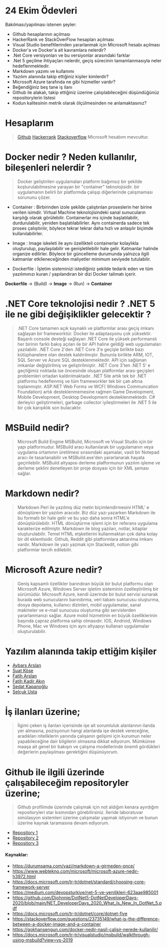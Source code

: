# 24 Ekim Ödevleri
Bakılması/yapılması istenen şeyler:

- Github hesaplarının açılması   
- HackerRank ve StackOverFlow hesapları açılması 
- Visual Studio benefitlerinden yararlanmak için Microsoft hesabı açılması
- Docker'a ve Docker'a ait kavramlara nelerdir?
- .Net Core versiyonları ve bu versiyonlar arasındaki farklar
- .Net 5 geçilme ihtiyaçları nelerdir, geçiş sürecinin tamamlanmasıyla neler hedeflenmektedir.
- Markdown yazımı ve kullanımı 
- Yazılım alanında takip ettiğiniz kişiler kimlerdir?
- Microsoft Azure tarafında ne gibi hizmetler vardır?
- Beğendiğiniz beş tane iş ilanı 
- Github ile alakalı, takip ettiğiniz üzerine çalışılabileceğini düşündüğünüz repositorylerin listesi
- Kodun kalitesinin metrik olarak ölçülmesinden ne anlamaktasınız?


# Hesaplarım
> [Github](https://github.com/EsinTekin)
> [Hackerrank](https://www.hackerrank.com/esnntekin)
>  [Stackoverflow](https://stackoverflow.com/users/14513032/esin-tekin?tab=profile)
>  Microsoft hesabım mevcuttur.

# Docker nedir ? Neden kullanılır, bileşenleri nelerdir ?

> Docker geliştirilen uygulamaları platform bağımsız bir şekilde koşturulabilmesine yarayan bir "container" teknolojisidir.  bir uygulamanın belirli bir platformda çalışıp diğerlerinde çalışmaması sorununu çözer.  

 - Container :  Birbirinden izole şekilde çalıştırılan proseslerin her birine verilen isimdir. Virtual Machine teknolojisindeki sanal sunucuların karşılığı olarak görülebilir. Containerlar ms içinde başlatılabilir, durdurulabilir, yeniden başlatılabilirler. Aynı containerda sadece tek proses çalışıtırılır, böylece tekrar tekrar daha hızlı ve anlaşılır biçimde kullanılabilirler.

 - Image : Image iskeleti ile aynı özellikteli containerlar kolaylıkla oluşturulup, paylaşılabilir ve genişletilebilir hale gelir. Katmanlar halinde organize edilirler. Böylece bir güncelleme durumunda yalnızca ilgili katmanlar etkileneceğinden maliyetler minimum seviyede tutulabilir.

- Dockerfile : İşletim sisteminizi istediğiniz şekilde tedarik eden ve tüm yazılımınızı kuran / yapılandıran bir dizi Docker talimatı içerir.

 **Dockerfile** → (Build) → **Image** → (Run) → **Container**
		

# .NET Core teknolojisi nedir ? .NET 5 ile ne gibi değişiklikler gelecektir ?

>.NET Core tamamen açık kaynaklı ve platformlar arası geçiş imkanı sağlayan bir frameworktür. Docker ile adaptasyonu çok yüksektir. Başarılı console desteği sağlayan .NET Core ile yüksek performanslı her birinin farklı bakış açıları ile bir API haline geldiği web uygulamaları yazılabilir.
>.NET Core 2'den .NET Core 3'e geçişle birlikte bazı kütüphanelere olan destek kaldırılmıştır. Bununla birlikte ARM, IOT, SQL Server ve Azure SQL desteklenmektedir. API için sağlanan imkanlar değiştirilmiş ve geliştirilmiştir.
>.NET Core 3'ten .NET 5' e geçtiğimiz noktada ise öncesinde oluşan platformlar arası geçişleri problemleri  ortadan kaldırılmaktadır. .NET 5ile artık tek bir .NET platformu hedeflenmiş ve tüm frameworkler tek bir çatı altına toplanmıştır. ASP.NET Web Forms ve WCF( Windows Communcation Foundation) artık desteklenmemesine rağmen Game Development, Mobile Development, Desktop Development desteklenmektedir. C# derleyici geliştirmeleri, garbage collector iyileştirmeleri ile .NET 5 ile bir çok karışıklık son bulacaktır.


# MSBuild nedir?

> Microsoft Build Engine MSBuild, Microsoft ve Visual Studio için bir yapı platformudur. MSBuild aracı kullanılarak bir uygulamanın veya uygulama ortamının üretilmesi sırasındaki aşamalar, vasit bir Notepad aracı ile tasarlanabilir ve MSBuild.exe'den yararlanarak hayata geçirilebilir. MSBuild altyapısı derleme platformunun yazılım işleme ve derleme şeklini denetleyen bir proje dosyası için bir XML şeması sağlar.


# Markdown nedir?
>Markdown Perl ile yazılmış düz metin biçimlendirmesini HTML' e dönüştüren bir yazılım aracıdır. Biz düz yazı yazarken Markdown ile bu formatlı bir hale gelir ve bu yazı daha sonra HTML'e dönüştürülebilir. HTML dönüştürme işlemi için bir referans uygulama karakterize edilmiştir. Markdown ile blog yazıları, notlar, kitaplar oluşturulabilir. Temel HTML etşketlerini kullanmaktan çok daha kolay bir dil eklentisidir. Github, Reddit gibi platformlara aktarılma imkanı vardır. Markdown ile yazı yazmak için Stackedit, notion gibi platformlar tercih edilebilir.


# Microsoft Azure nedir?

>Geniş kapsamlı özellikler barındıran büyük bir bulut platformu olan Microsoft Azure, Windows Server işletim sisteminin özelleştirilmiş bir sürümüdür. Microsoft Azure, kendi üzerinde bir bulut servisi sunarak burada web sunucularını barındırma, veri tabanı sunucusu oluşturma, dosya depolama, kullanıcı dizinleri, mobil uygulamalar, sanal makineler ve e-mail sunucusu oluşturma gibi servislerden yararlanmanızı sağlar.
Azure mobil hizmetinin en büyük özelliklerinin başında çapraz platforma sahip olmasıdır. IOS, Android, Windows Phone, Mac ve Windows için aynı altyapıyı kullanan uygulamalar oluşturulabilir.

# Yazılım alanında takip ettiğim kişiler
- [Aybars Arslan](https://github.com/arslanaybars)
- [Suat Köse]( https://github.com/suadev)
- [Fatih Arslan](https://github.com/fatih)
- [Fatih Kadir Akın](https://github.com/f)
- [Sedat Kapanoğlu](https://github.com/ssg)
- [Selçuk Usta](https://github.com/selcukusta)

# İş ilanları üzerine;
> İlgimi çeken iş ilanları içerisinde işe ait sorumluluk alanlarının ilanda yer almasına, pozisyonun hangi alanlarda işe destek vereceğine, aradıkları niteliklerin yanında çalışanın gelişimi için kurumun neler yapabileceğine dair bilgilerin olmasına dikkat ediyorum. Mümkünse maaşa ait genel bir bakışın ve çalışma modellerinde önemli gördükleri değerlerin paylaşılması gerektiğini düşünüyorum. 

# Github ile ilgili üzerinde çalışabileceğim repositoryler üzerine;
> Github profilimde üzerinde çalışmak için not aldığım kenara ayırdığım repositoryleri star kısmından görebilirsiniz. İleride laboratuvar simülasyon sistemleri üzerine çalışmalar yapmak istiyorum ve bunun üzerine kaynak taramasına devam ediyorum. 
- [Repository 1](https://github.com/suadev/clean-code-dotnet)
- [Repository 2](https://github.com/arslanaybars/solid.practices)
- [Repository 3](https://github.com/suadev/clean-code-dotnet)


#### Kaynaklar:

- https://durumsama.com/yazi/markdown-a-girmeden-once/
- https://www.webtekno.com/microsoft/microsoft-azure-nedir-h3972.html
- https://docs.microsoft.com/tr-tr/dotnet/standard/choosing-core-framework-server
- https://medium.com/devopsturkiye/net-5-ve-yenilikleri-623aae985001
- https://github.com/Djohnnie/DotNet5-DotNetDeveloperDays-2020/blob/main/NET_DeveloperDays_2020_What_Is_New_In_DotNet_5.pdf
- https://docs.microsoft.com/tr-tr/dotnet/core/dotnet-five
- https://stackoverflow.com/questions/23735149/what-is-the-difference-between-a-docker-image-and-a-container
- https://gokhansengun.com/docker-nedir-nasil-calisir-nerede-kullanilir/
- https://docs.microsoft.com/tr-tr/visualstudio/msbuild/walkthrough-using-msbuild?view=vs-2019




